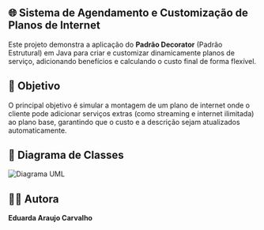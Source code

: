## 🌐 Sistema de Agendamento e Customização de Planos de Internet

Este projeto demonstra a aplicação do **Padrão Decorator** (Padrão Estrutural) em Java para criar e customizar dinamicamente planos de serviço, adicionando benefícios e calculando o custo final de forma flexível.

## 📌 Objetivo

O principal objetivo é simular a montagem de um plano de internet onde o cliente pode adicionar serviços extras (como streaming e internet ilimitada) ao plano base, garantindo que o custo e a descrição sejam atualizados automaticamente.

## 📌 Diagrama de Classes
![Diagrama UML](diagrama_de_classes.jpg)

## 👩‍💻 Autora
**Eduarda Araujo Carvalho** 
